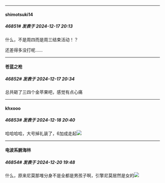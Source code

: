 ﻿
*****

####  shimotsuki14  
##### 46851#       发表于 2024-12-17 20:13

什么，不是周四而是周三结束活动！？

还差得多没打呢……


*****

####  苍蓝之枪  
##### 46852#       发表于 2024-12-17 20:34

总共砸了三四个金苹果吧，感觉有点心痛


*****

####  khxooo  
##### 46853#       发表于 2024-12-18 20:40

哈哈哈哈，大号掉礼装了，6加成走起<img src="https://static.saraba1st.com/image/smiley/face2017/045.png" referrerpolicy="no-referrer">


*****

####  电波系腑海林  
##### 46854#       发表于 2024-12-20 19:48

什么，原来尼莫那堆分身不是全都是男孩子啊，引擎尼莫居然是女的<img src="https://static.saraba1st.com/image/smiley/face2017/125.png" referrerpolicy="no-referrer">

